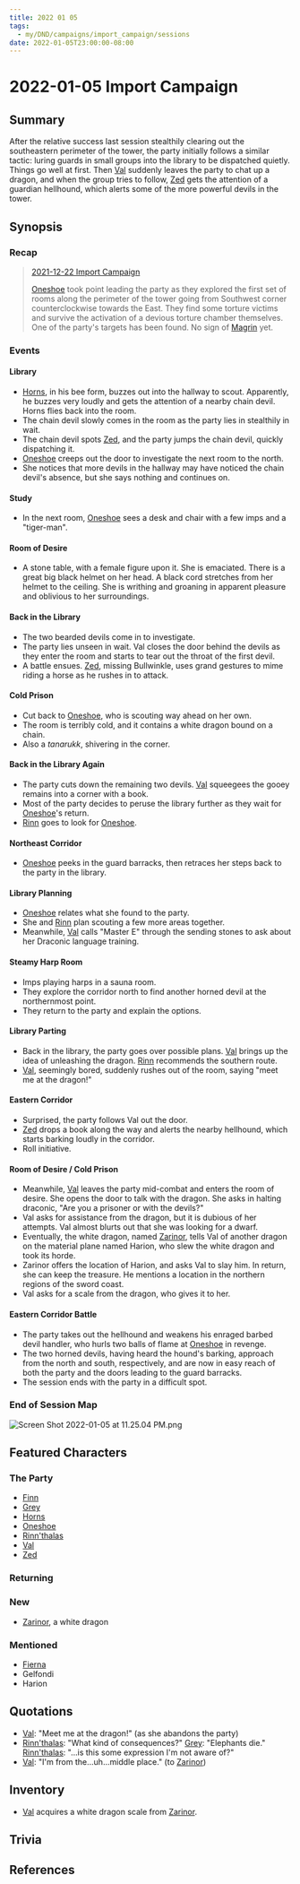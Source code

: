 ```yaml
---
title: 2022 01 05
tags:
  - my/DND/campaigns/import_campaign/sessions
date: 2022-01-05T23:00:00-08:00
---
```


# 2022-01-05 Import Campaign

## Summary

After the relative success last session stealthily clearing out the southeastern perimeter of the tower, the party initially follows a similar tactic: luring guards in small groups into the library to be dispatched quietly. Things go well at first. Then [Val](/dnd/characters/val/) suddenly leaves the party to chat up a dragon, and when the group tries to follow, [Zed](/dnd/characters/zed/) gets the attention of a guardian hellhound, which alerts some of the more powerful devils in the tower.

## Synopsis

### Recap

> [2021-12-22 Import Campaign](/dnd/2021-12-22/)
>
> [Oneshoe](/dnd/characters/oneshoe/) took point leading the party as they explored the first set of rooms along the perimeter of the tower going from Southwest corner counterclockwise towards the East. They find some torture victims and survive the activation of a devious torture chamber themselves. One of the party's targets has been found. No sign of [Magrin](/dnd/characters/np-cs/magrin/) yet.

### Events

#### Library

- [Horns](/dnd/characters/horns/), in his bee form, buzzes out into the hallway to scout. Apparently, he buzzes very loudly and gets the attention of a nearby chain devil. Horns flies back into the room.
- The chain devil slowly comes in the room as the party lies in stealthily in wait.
- The chain devil spots [Zed](/dnd/characters/zed/), and the party jumps the chain devil, quickly dispatching it.
- [Oneshoe](/dnd/characters/oneshoe/) creeps out the door to investigate the next room to the north.
- She notices that more devils in the hallway may have noticed the chain devil's absence, but she says nothing and continues on.

#### Study

- In the next room, [Oneshoe](/dnd/characters/oneshoe/) sees a desk and chair with a few imps and a "tiger-man".

#### Room of Desire

- A stone table, with a female figure upon it. She is emaciated. There is a great big black helmet on her head. A black cord stretches from her helmet to the ceiling. She is writhing and groaning in apparent pleasure and oblivious to her surroundings.

#### Back in the Library

- The two bearded devils come in to investigate.
- The party lies unseen in wait. Val closes the door behind the devils as they enter the room and starts to tear out the throat of the first devil.
- A battle ensues. [Zed](/dnd/characters/zed/), missing Bullwinkle, uses grand gestures to mime riding a horse as he rushes in to attack.

#### Cold Prison

- Cut back to [Oneshoe](/dnd/characters/oneshoe/), who is scouting way ahead on her own.
- The room is terribly cold, and it contains a white dragon bound on a chain.
- Also a *tanarukk*, shivering in the corner.

#### Back in the Library Again

- The party cuts down the remaining two devils. [Val](/dnd/characters/val/) squeegees the gooey remains into a corner with a book.
- Most of the party decides to peruse the library further as they wait for [Oneshoe](/dnd/characters/oneshoe/)'s return.
- [Rinn](/dnd/characters/rinnthalas-liadon/) goes to look for [Oneshoe](/dnd/characters/oneshoe/).

#### Northeast Corridor

- [Oneshoe](/dnd/characters/oneshoe/) peeks in the guard barracks, then retraces her steps back to the party in the library.

#### Library Planning

- [Oneshoe](/dnd/characters/oneshoe/) relates what she found to the party.
- She and [Rinn](/dnd/characters/rinnthalas-liadon/) plan scouting a few more areas together.
- Meanwhile, [Val](/dnd/characters/val/) calls "Master E" through the sending stones to ask about her Draconic language training.

#### Steamy Harp Room

- Imps playing harps in a sauna room.
- They explore the corridor north to find another horned devil at the northernmost point.
- They return to the party and explain the options.

#### Library Parting

- Back in the library, the party goes over possible plans. [Val](/dnd/characters/val/) brings up the idea of unleashing the dragon. [Rinn](/dnd/characters/rinnthalas-liadon/) recommends the southern route. 
- [Val](/dnd/characters/val/), seemingly bored, suddenly rushes out of the room, saying "meet me at the dragon!"

#### Eastern Corridor

- Surprised, the party follows Val out the door.
- [Zed](/dnd/characters/zed/) drops a book along the way and alerts the nearby hellhound, which starts barking loudly in the corridor. 
- Roll initiative.

#### Room of Desire / Cold Prison
- Meanwhile, [Val](/dnd/characters/val/) leaves the party mid-combat and enters the room of desire. She opens the door to talk with the dragon. She asks in halting draconic, "Are you a prisoner or with the devils?" 
- Val asks for assistance from the dragon, but it is dubious of her attempts. Val almost blurts out that she was looking for a dwarf. 
- Eventually, the white dragon, named [Zarinor](/dnd/characters/np-cs/zarinor/), tells Val of another dragon on the material plane named Harion, who slew the white dragon and took its horde.
- Zarinor offers the location of Harion, and asks Val to slay him. In return, she can keep the treasure. He mentions a location in the northern regions of the sword coast.
- Val asks for a scale from the dragon, who gives it to her.

#### Eastern Corridor Battle

- The party takes out the hellhound and weakens his enraged barbed devil handler, who hurls two balls of flame at [Oneshoe](/dnd/characters/oneshoe/) in revenge.
- The two horned devils, having heard the hound's barking, approach from the north and south, respectively, and are now in easy reach of both the party and the doors leading to the guard barracks.
- The session ends with the party in a difficult spot.

### End of Session Map

![Screen Shot 2022-01-05 at 11.25.04 PM.png](/dnd/bins/-media/screen-shot-2022-01-05-at-11-25-04-pm.png)

## Featured Characters

### The Party

- [Finn](/dnd/characters/finn/)
- [Grey](/dnd/characters/haeltin-var-astora/)
- [Horns](/dnd/characters/horns/)
- [Oneshoe](/dnd/characters/oneshoe/)
- [Rinn'thalas](/dnd/characters/rinnthalas-liadon/)
- [Val](/dnd/characters/val/)
- [Zed](/dnd/characters/zed/)

### Returning

### New

- [Zarinor](/dnd/characters/np-cs/zarinor/), a white dragon

### Mentioned

- [Fierna](/dnd/characters/np-cs/fierna/)
- Gelfondi
- Harion

## Quotations

- [Val](/dnd/characters/val/): "Meet me at the dragon!" (as she abandons the party)
- [Rinn'thalas](/dnd/characters/rinnthalas-liadon/): "What kind of consequences?"
  [Grey](/dnd/characters/haeltin-var-astora/): "Elephants die."
  [Rinn'thalas](/dnd/characters/rinnthalas-liadon/): "...is this some expression I'm not aware of?"
- [Val](/dnd/characters/val/): "I'm from the...uh...middle place." (to [Zarinor](/dnd/characters/np-cs/zarinor/))

## Inventory

- [Val](/dnd/characters/val/) acquires a white dragon scale from [Zarinor](/dnd/characters/np-cs/zarinor/).

## Trivia

## References